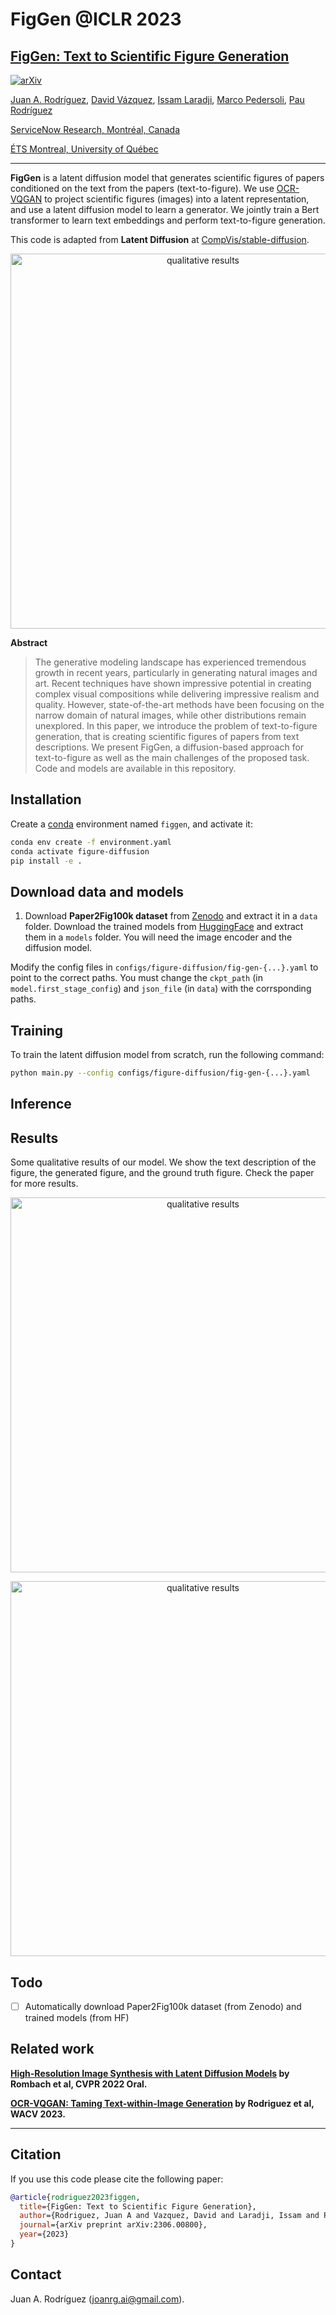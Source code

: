 # FigGen @ICLR 2023

## [FigGen: Text to Scientific Figure Generation](https://arxiv.org/abs/2306.00800)

[![arXiv](https://img.shields.io/badge/arXiv-Paper-<COLOR>.svg)](https://arxiv.org/abs/2306.00800)

[Juan A. Rodríguez](https://scholar.google.es/citations?user=0selhb4AAAAJ&hl=en), [David Vázquez](https://scholar.google.es/citations?user=1jHvtfsAAAAJ&hl=en), [Issam Laradji](https://scholar.google.ca/citations?user=8vRS7F0AAAAJ&hl=en), [Marco Pedersoli](https://scholar.google.com/citations?user=aVfyPAoAAAAJ&hl=en), [Pau Rodríguez](https://scholar.google.com/citations?user=IwBx73wAAAAJ)

[ServiceNow Research, Montréal, Canada](https://www.servicenow.com/research/)

[ÉTS Montreal, University of Québec](https://www.etsmtl.ca/)

------------------
**FigGen** is a latent diffusion model that generates scientific figures of papers conditioned on the text from the papers (text-to-figure). We use [OCR-VQGAN](https://github.com/joanrod/ocr-vqgan) to project scientific figures (images) into a latent representation, and use a latent diffusion model to learn a generator. We jointly train a Bert transformer to learn text embeddings and perform text-to-figure generation.

This code is adapted from **Latent Diffusion** at [CompVis/stable-diffusion](https://github.com/CompVis/stable-diffusion).


<p align="center">
  <a href="https://arxiv.org/abs/2306.00800"><img src="assets/qualitative3.png" alt="qualitative results" width="600" border="0"></a>
</p>

**Abstract**
>The generative modeling landscape has experienced tremendous growth in recent years, particularly in generating natural images and art. Recent techniques have shown impressive potential in creating complex visual compositions while delivering impressive realism and quality. However, state-of-the-art methods have been focusing on the narrow domain of natural images, while other distributions remain unexplored. In this paper, we introduce the problem of text-to-figure generation, that is creating scientific figures of papers from text descriptions. We present FigGen, a diffusion-based approach for text-to-figure as well as the main challenges of the proposed task. Code and models are available in this repository.

## Installation
Create a [conda](https://conda.io/) environment named `figgen`,
and activate it:

```bash
conda env create -f environment.yaml
conda activate figure-diffusion
pip install -e .
```

## Download data and models
1. Download **Paper2Fig100k dataset** from [Zenodo](https://zenodo.org/record/7299423) and extract it in a `data` folder. Download the trained models from [HuggingFace](https://huggingface.co/joanrodai) and extract them in a `models` folder. You will need the image encoder and the diffusion model.

Modify the config files in `configs/figure-diffusion/fig-gen-{...}.yaml` to point to the correct paths. You must change the `ckpt_path` (in `model.first_stage_config`) and `json_file` (in `data`) with the corrsponding paths.

## Training

To train the latent diffusion model from scratch, run the following command:

```bash 
python main.py --config configs/figure-diffusion/fig-gen-{...}.yaml 
```


## Inference

## Results
Some qualitative results of our model. We show the text description of the figure, the generated figure, and the ground truth figure. Check the paper for more results.
<p align="center">
  <a href="https://arxiv.org/abs/2306.00800"><img src="assets/qualitative1.png" alt="qualitative results" width="600" border="0"></a>
</p>
<p align="center">
  <a href="https://arxiv.org/abs/2306.00800"><img src="assets/qualitative2.png" alt="qualitative results" width="600" border="0"></a>
</p>

## Todo

- [ ] Automatically download Paper2Fig100k dataset (from Zenodo) and trained models (from HF) 


## Related work

**[High-Resolution Image Synthesis with Latent Diffusion Models](https://arxiv.org/abs/2112.10752) by Rombach et al, CVPR 2022 Oral.**

**[OCR-VQGAN: Taming Text-within-Image Generation](https://arxiv.org/abs/2210.11248) by Rodriguez et al, WACV 2023.**

-----------------

## Citation
If you use this code please cite the following paper:
```bibtex
@article{rodriguez2023figgen,
  title={FigGen: Text to Scientific Figure Generation},
  author={Rodriguez, Juan A and Vazquez, David and Laradji, Issam and Pedersoli, Marco and Rodriguez, Pau},
  journal={arXiv preprint arXiv:2306.00800},
  year={2023}
}
```

## Contact
Juan A. Rodríguez (joanrg.ai@gmail.com). 
